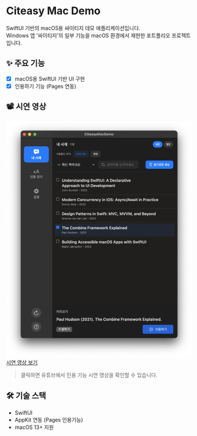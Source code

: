# Citeasy Mac Demo

SwiftUI 기반의 macOS용 싸이티지 데모 애플리케이션입니다.  
Windows 앱 '싸이티지'의 일부 기능을 macOS 환경에서 재현한 포트폴리오 프로젝트입니다.

## ✨ 주요 기능

- [x] macOS용 SwiftUI 기반 UI 구현
- [x] 인용하기 기능 (Pages 연동)

## 📽️ 시연 영상

[![Demo](CiteasyMacDemo/screenshots/video_thumb.png)](https://youtu.be/G7nllkJsRis)
[시연 영상 보기](https://youtu.be/XchMb40ItzE)
> 클릭하면 유튜브에서 인용 기능 시연 영상을 확인할 수 있습니다.

## 🛠️ 기술 스택

- SwiftUI
- AppKit 연동 (Pages 인용기능)
- macOS 13+ 지원

